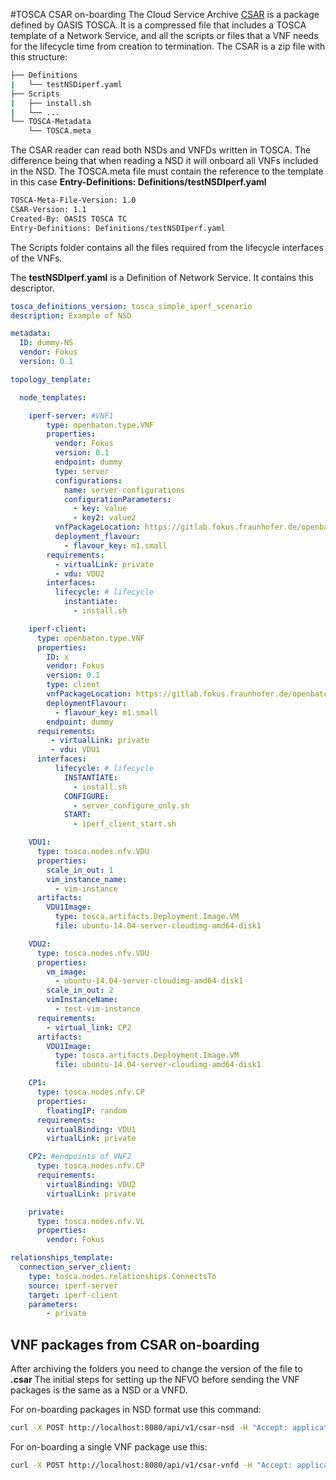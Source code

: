 #TOSCA CSAR on-boarding
The Cloud Service Archive [CSAR][csar-tosca] is a package defined by OASIS TOSCA.
It is a compressed file that includes a TOSCA template of a Network Service, and all the scripts or files that a VNF needs for the lifecycle time from creation to termination.
The CSAR is a zip file with this structure:

```bash
├── Definitions
|   └── testNSDiperf.yaml
├── Scripts
|   ├── install.sh
|   └── ...
└── TOSCA-Metadata
    └── TOSCA.meta
```
The CSAR reader can read both NSDs and VNFDs written in TOSCA. The difference being that when reading a NSD it will onboard all VNFs included in the NSD. The TOSCA.meta file must contain the reference to the template in this case **Entry-Definitions: Definitions/testNSDIperf.yaml**

```bash
TOSCA-Meta-File-Version: 1.0
CSAR-Version: 1.1
Created-By: OASIS TOSCA TC
Entry-Definitions: Definitions/testNSDIperf.yaml
```

The Scripts folder contains all the files required from the lifecycle interfaces of the VNFs.

The **testNSDIperf.yaml** is a Definition of Network Service. It contains this descriptor.

```yaml
tosca_definitions_version: tosca_simple_iperf_scenario
description: Example of NSD

metadata:
  ID: dummy-NS
  vendor: Fokus
  version: 0.1

topology_template:

  node_templates:

    iperf-server: #VNF1
        type: openbaton.type.VNF
        properties:
          vendor: Fokus
          version: 0.1
          endpoint: dummy
          type: server
          configurations:
            name: server-configurations
            configurationParameters:
              - key: value
              - key2: value2
          vnfPackageLocation: https://gitlab.fokus.fraunhofer.de/openbaton/scripts-test-public.git
          deployment_flavour:
            - flavour_key: m1.small
        requirements:
          - virtualLink: private
          - vdu: VDU2
        interfaces:
          lifecycle: # lifecycle
            instantiate:
              - install.sh

    iperf-client:
      type: openbaton.type.VNF
      properties:
        ID: x
        vendor: Fokus
        version: 0.1
        type: client
        vnfPackageLocation: https://gitlab.fokus.fraunhofer.de/openbaton/scripts-test-public.git
        deploymentFlavour:
          - flavour_key: m1.small
        endpoint: dummy
      requirements:
         - virtualLink: private
         - vdu: VDU1
      interfaces:
          lifecycle: # lifecycle
            INSTANTIATE:
              - install.sh
            CONFIGURE:
              - server_configure_only.sh
            START:
              - iperf_client_start.sh

    VDU1:
      type: tosca.nodes.nfv.VDU
      properties:
        scale_in_out: 1
        vim_instance_name:
          - vim-instance
      artifacts:
        VDU1Image:
          type: tosca.artifacts.Deployment.Image.VM
          file: ubuntu-14.04-server-cloudimg-amd64-disk1

    VDU2:
      type: tosca.nodes.nfv.VDU
      properties:
        vm_image:
          - ubuntu-14.04-server-cloudimg-amd64-disk1
        scale_in_out: 2
        vimInstanceName:
          - test-vim-instance
      requirements:
        - virtual_link: CP2
      artifacts:
        VDU1Image:
          type: tosca.artifacts.Deployment.Image.VM
          file: ubuntu-14.04-server-cloudimg-amd64-disk1

    CP1:
      type: tosca.nodes.nfv.CP
      properties:
        floatingIP: random
      requirements:
        virtualBinding: VDU1
        virtualLink: private

    CP2: #endpoints of VNF2
      type: tosca.nodes.nfv.CP
      requirements:
        virtualBinding: VDU2
        virtualLink: private

    private:
      type: tosca.nodes.nfv.VL
      properties:
        vendor: Fokus

relationships_template:
  connection_server_client: 
    type: tosca.nodes.relationships.ConnectsTo
    source: iperf-server
    target: iperf-client
    parameters:
        - private

```


## VNF packages from CSAR on-boarding

After archiving the folders you need to change the version of the file to **.csar** The initial steps for setting up the NFVO before sending the VNF packages is the same as a NSD or a VNFD. 

For on-boarding packages in NSD format use this command:

```bash
curl -X POST http://localhost:8080/api/v1/csar-nsd -H "Accept: application/json" -H "project-id: " -H "Authorization: Bearer " -v -F file=@iperf.csar
```
For on-boarding a single VNF package use this:

```bash
curl -X POST http://localhost:8080/api/v1/csar-vnfd -H "Accept: application/json" -H "project-id: $PROJECT ID HERE$" -H "Authorization: Bearer $AUTH KEY HERE$" -v -F file=@iperf-server.csar
```



<!------------
References
-------------->
[TOSCA-simple-yaml-lifecycle]:http://docs.oasis-open.org/tosca/TOSCA-Simple-Profile-YAML/v1.0/csprd01/TOSCA-Simple-Profile-YAML-v1.0-csprd01.html#_Toc430015766
[csar-tosca]:https://www.google.de/url?sa=t&rct=j&q=&esrc=s&source=web&cd=1&cad=rja&uact=8&ved=0ahUKEwjVyb-Ll5PLAhXCDCwKHTh3AEAQFggdMAA&url=https%3A%2F%2Fwww.oasis-open.org%2Fcommittees%2Fdownload.php%2F46057%2FCSAR%2520V0-1.docx&usg=AFQjCNG-Xqjz_D4ZY8TbJGls58Hp7LdNBg&sig2=w7waCIxRy_-ODL7GyZNFUg


<!---
Script for open external links in a new tab
-->
<script type="text/javascript" charset="utf-8">
      // Creating custom :external selector
      $.expr[':'].external = function(obj){
          return !obj.href.match(/^mailto\:/)
                  && (obj.hostname != location.hostname);
      };
      $(function(){
        $('a:external').addClass('external');
        $(".external").attr('target','_blank');
      })
</script>


